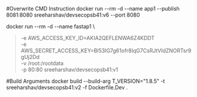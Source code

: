 #Overwrite CMD Instruction
docker run --rm -d --name app1 --publish 8081:8080  sreeharshav/devsecopsb41:v6 --port 8080

docker run --rm -d --name fastap1 \
> -e AWS_ACCESS_KEY_ID=AKIA2QEFLENWA6Z4KDDT \
> -e AWS_SECRET_ACCESS_KEY=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 \
  -v /root:/rootdata \
> -p 80:80 sreeharshav/devsecopsb41:v1

#Build Arguments
docker build --build-arg T_VERSION="1.8.5"  -t sreeharshav/devsecopsb41:v2 -f Dockerfile.Dev .
